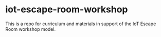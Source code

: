 # iot-escape-room-workshop
This is a repo for curriculum and materials in support of the IoT Escape Room workshop model.
